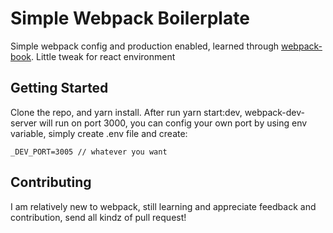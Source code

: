 # Simple Webpack Boilerplate

Simple webpack config and production enabled, learned through [webpack-book](https://github.com/survivejs/webpack-book).
Little tweak for react environment

## Getting Started

Clone the repo, and yarn install. After run yarn start:dev, webpack-dev-server will run on port 3000, you can config your own port by using env variable, simply create .env file and create:

```
_DEV_PORT=3005 // whatever you want
```

## Contributing

I am relatively new to webpack, still learning and appreciate feedback and contribution, send all kindz of pull request!
